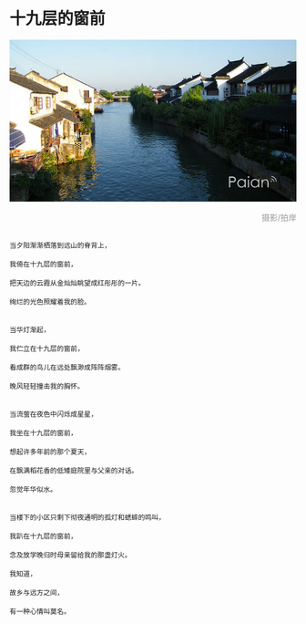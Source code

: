 # 十九层的窗前

![江南梦寻](images/jiangnan.jpg)
<div style="margin-top:5px;color:#999;text-align:right;">摄影/拍岸</div>

```

当夕阳渐渐栖落到远山的脊背上，

我倚在十九层的窗前，

把天边的云霞从金灿灿眺望成红彤彤的一片。

绚烂的光色照耀着我的脸。


当华灯渐起，

我伫立在十九层的窗前，

看成群的鸟儿在远处飘渺成阵阵烟雾。

晚风轻轻撞击我的胸怀。


当流萤在夜色中闪烁成星星，

我坐在十九层的窗前，

想起许多年前的那个夏天，

在飘满稻花香的低矮庭院里与父亲的对话。

忽觉年华似水。


当楼下的小区只剩下彻夜通明的孤灯和蟋蟀的鸣叫，

我趴在十九层的窗前，

念及放学晚归时母亲留给我的那盏灯火。

我知道，

故乡与远方之间，

有一种心情叫莫名。

```
